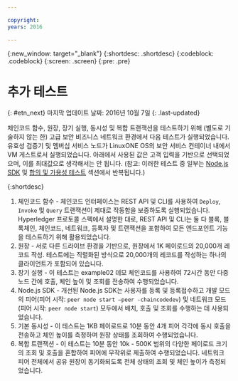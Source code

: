 ```yaml
---

copyright:
years: 2016

---
```


{:new_window: target="_blank"}
{:shortdesc: .shortdesc}
{:codeblock: .codeblock}
{:screen: .screen}
{:pre: .pre}


# 추가 테스트
{: #etn_next}
마지막 업데이트 날짜: 2016년 10월 7일
{: .last-updated}

체인코드 함수, 원장, 장기 실행, 동시성 및 복합 트랜잭션을 테스트하기 위해 (별도로 기술하지 않는 한) 고급 보안 비즈니스 네트워크 환경에서 다음 테스트가 실행되었습니다. 유효성 검증기 및 멤버십 서비스 노드가 LinuxONE OS의 보안 서비스 컨테이너 내에서 VM 게스트로서 실행되었습니다. 아래에서 사용된 값은 고객 입력을 기반으로 선택되었으며, 이를 최대값으로 생각해서는 안 됩니다. (참고: 이러한 테스트 중 일부는 [Node.js SDK](etn_txn.html) 및 [합의 및 가용성 테스트](etn_pbft.html) 섹션에서 반복됩니다.) 

{:shortdesc}

1. 체인코드 함수 - 체인코드 인터페이스는 REST API 및 CLI를 사용하여 `Deploy`, `Invoke` 및  `Query` 트랜잭션이 제대로 작동함을 보증하도록 실행되었습니다. Hyperledger 프로토콜 스펙에서 설명한 대로, REST API 및 CLI는 둘 다 블록, 블록체인, 체인코드, 네트워크, 등록자 및 트랜잭션을 포함하여 모든 엔드포인트 기능을 테스트하기 위해 활용되었습니다. 
2. 원장 - 서로 다른 드라이브 환경을 기반으로, 원장에서 1K 페이로드의 20,000개 레코드 작성. 테스트에는 직렬화된 방식으로 20,000개의 레코드를 작성하는 하나의 클라이언트가 포함되어 있습니다.
3. 장기 실행 - 이 테스트는 example02 데모 체인코드를 사용하여 72시간 동안 다중 노드 간에 호출, 체인 높이 및 조회를 전송하여 수행되었습니다. 
4. Node.js SDK - 개선된 Node.js SDK는 사용자를 등록 및 등록접수하고 개발 모드의 피어(피어 시작: `peer node start –peer -chaincodedev`) 및 네트워크 모드(피어 시작: `peer node start`) 모두에서 배치, 호출 및 조회를 수행하는 데 사용되었습니다.
5. 기본 동시성 - 이 테스트는 1KB 페이로드로 10분 동안 4개 피어 각각에 동시 호출을 전송하고 체인 높이를 측정하며 원장 상태를 조회하여 수행되었습니다. 
6. 복합 트랜잭션 - 이 테스트는 10분 동안 10k - 500K 범위의 다양한 페이로드 크기의 조회 및 호출을 혼합하여 피어에 무작위로 제출하여 수행되었습니다. 네트워크 피어 전체에서 공유 원장이 동기화되도록 전체 상태의 조회 및 체인 높이가 측정되었습니다.
